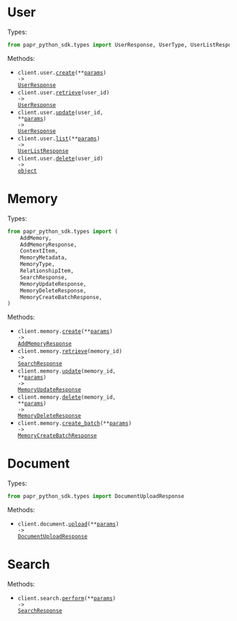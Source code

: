 # User

Types:

```python
from papr_python_sdk.types import UserResponse, UserType, UserListResponse, UserDeleteResponse
```

Methods:

- <code title="post /v1/user">client.user.<a href="./src/papr_python_sdk/resources/user.py">create</a>(\*\*<a href="src/papr_python_sdk/types/user_create_params.py">params</a>) -> <a href="./src/papr_python_sdk/types/user_response.py">UserResponse</a></code>
- <code title="get /v1/user/{user_id}">client.user.<a href="./src/papr_python_sdk/resources/user.py">retrieve</a>(user_id) -> <a href="./src/papr_python_sdk/types/user_response.py">UserResponse</a></code>
- <code title="put /v1/user/{user_id}">client.user.<a href="./src/papr_python_sdk/resources/user.py">update</a>(user_id, \*\*<a href="src/papr_python_sdk/types/user_update_params.py">params</a>) -> <a href="./src/papr_python_sdk/types/user_response.py">UserResponse</a></code>
- <code title="get /v1/user">client.user.<a href="./src/papr_python_sdk/resources/user.py">list</a>(\*\*<a href="src/papr_python_sdk/types/user_list_params.py">params</a>) -> <a href="./src/papr_python_sdk/types/user_list_response.py">UserListResponse</a></code>
- <code title="delete /v1/user/{user_id}">client.user.<a href="./src/papr_python_sdk/resources/user.py">delete</a>(user_id) -> <a href="./src/papr_python_sdk/types/user_delete_response.py">object</a></code>

# Memory

Types:

```python
from papr_python_sdk.types import (
    AddMemory,
    AddMemoryResponse,
    ContextItem,
    MemoryMetadata,
    MemoryType,
    RelationshipItem,
    SearchResponse,
    MemoryUpdateResponse,
    MemoryDeleteResponse,
    MemoryCreateBatchResponse,
)
```

Methods:

- <code title="post /v1/memory">client.memory.<a href="./src/papr_python_sdk/resources/memory.py">create</a>(\*\*<a href="src/papr_python_sdk/types/memory_create_params.py">params</a>) -> <a href="./src/papr_python_sdk/types/add_memory_response.py">AddMemoryResponse</a></code>
- <code title="get /v1/memory/{memory_id}">client.memory.<a href="./src/papr_python_sdk/resources/memory.py">retrieve</a>(memory_id) -> <a href="./src/papr_python_sdk/types/search_response.py">SearchResponse</a></code>
- <code title="put /v1/memory/{memory_id}">client.memory.<a href="./src/papr_python_sdk/resources/memory.py">update</a>(memory_id, \*\*<a href="src/papr_python_sdk/types/memory_update_params.py">params</a>) -> <a href="./src/papr_python_sdk/types/memory_update_response.py">MemoryUpdateResponse</a></code>
- <code title="delete /v1/memory/{memory_id}">client.memory.<a href="./src/papr_python_sdk/resources/memory.py">delete</a>(memory_id, \*\*<a href="src/papr_python_sdk/types/memory_delete_params.py">params</a>) -> <a href="./src/papr_python_sdk/types/memory_delete_response.py">MemoryDeleteResponse</a></code>
- <code title="post /v1/memory/batch">client.memory.<a href="./src/papr_python_sdk/resources/memory.py">create_batch</a>(\*\*<a href="src/papr_python_sdk/types/memory_create_batch_params.py">params</a>) -> <a href="./src/papr_python_sdk/types/memory_create_batch_response.py">MemoryCreateBatchResponse</a></code>

# Document

Types:

```python
from papr_python_sdk.types import DocumentUploadResponse
```

Methods:

- <code title="post /v1/document">client.document.<a href="./src/papr_python_sdk/resources/document.py">upload</a>(\*\*<a href="src/papr_python_sdk/types/document_upload_params.py">params</a>) -> <a href="./src/papr_python_sdk/types/document_upload_response.py">DocumentUploadResponse</a></code>

# Search

Methods:

- <code title="post /v1/search">client.search.<a href="./src/papr_python_sdk/resources/search.py">perform</a>(\*\*<a href="src/papr_python_sdk/types/search_perform_params.py">params</a>) -> <a href="./src/papr_python_sdk/types/search_response.py">SearchResponse</a></code>

